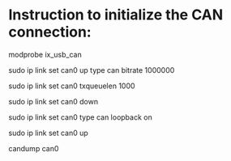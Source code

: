 # Instruction to initialize the CAN connection:
modprobe ix_usb_can

sudo ip link set can0 up type can bitrate 1000000

sudo ip link set can0 txqueuelen 1000

sudo ip link set can0 down

sudo ip link set can0 type can loopback on

sudo ip link set can0 up

candump can0
